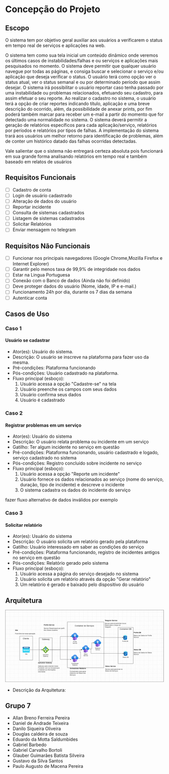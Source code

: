 # Concepção do Projeto

## Escopo

O sistema tem por objetivo geral auxiliar aos usuários a verificarem o status em tempo real de serviços e aplicações na web.

O sistema tem como sua tela inicial um conteúdo dinâmico onde veremos os últimos casos de instabilidades/falhas e ou serviços e aplicações mais pesquisados no momento.
O sistema deve permitir que qualquer usuário navegue por todas as páginas, e consiga buscar e selecionar o serviço e/ou aplicação que deseja verificar o status. O usuário terá como opção ver o status atual, ver o status semanal e ou por determinado período que assim desejar.
O sistema irá possibilitar o usuário reportar caso tenha passado por uma instabilidade ou problemas relacionados, efetuando seu cadastro, para assim efetuar o seu reporte.
Ao realizar o cadastro no sistema, o usuário terá a opção de criar reportes indicando título, aplicação e uma breve descrição do ocorrido, além, da possibilidade de anexar prints, por fim poderá também marcar para receber um e-mail a partir do momento que for detectado uma normalidade no sistema.
O sistema deverá permitir a geração de relatórios específicos para cada aplicação/serviço, relatórios por períodos e relatórios por tipos de falhas.
A implementação do sistema trará aos usuários um melhor retorno para identificação de problemas, além de conter um histórico datado das  falhas ocorridas detectadas.

Vale salientar que o sistema não entregará certeza absoluta pois funcionará em sua grande forma analisando relatórios em tempo real e também baseado em relatos de usuários



## Requisitos Funcionais


- [ ] Cadastro de conta
- [ ] Login de usuário cadastrado
- [ ] Alteração de dados do usuário
- [ ] Reportar incidente
- [ ] Consulta de sistemas cadastrados
- [ ] Listagem de sistemas cadastrados
- [ ] Solicitar Relatórios
- [ ] Enviar mensagem no telegram

## Requisitos Não Funcionais

- [ ] Funcionar nos principais navegadores (Google Chrome,Mozilla Firefox e Internet Explorer)
- [ ] Garantir pelo menos taxa de 99,9% de integridade nos dados 
- [ ] Estar na Lingua Portuguesa 
- [ ] Conexão com o Banco de dados (Ainda não foi definido)
- [ ] Deve proteger dados do usuário (Nome, idade, IP e e-mail.)
- [ ] Funcionamento 24h por dia, durante os 7 dias da semana
- [ ] Autenticar conta

## Casos de Uso 

### Caso 1
#### Usuário se cadastrar 
- Ator(es): Usuário do sistema.
- Descrição: O usuário se inscreve na plataforma para fazer uso da mesma.
- Pré-condições: Plataforma funcionando
- Pós-condições: Usuário cadastrado na plataforma.
- Fluxo principal (esboço): 
  1. Usuário acessa a opção "Cadastre-se" na tela
  2. Usuário preenche os campos com seus dados
  3. Usuário confirma seus dados 
  4. Usuário é cadastrado

### Caso 2
#### Registrar problemas em um serviço 
- Ator(es): Usuário do sistema
- Descrição: O usuário relata problema ou incidente em um serviço
- Gatilho: Ter algum incidente no serviço em questão
- Pré-condições: Plataforma funcionando, usuário cadastrado e logado, serviço cadastrado no sistema
- Pós-condições: Registro concluído sobre incidente no serviço
- Fluxo principal (esboço):
  1. Usuário acessa a opção "Reporte um incidente"
  2. Usuário fornece os dados relacionados ao serviço (nome do serviço, duração, tipo de incidente) e descreve o incidente
  3. O sistema cadastra os dados do incidente do serviço

fazer fluxo alternativo de dados inválidos por exemplo

### Caso 3
#### Solicitar relatório
- Ator(es): Usuário do sistema
- Descrição: O usuário solicita um relatório gerado pela plataforma
- Gatilho: Usuário interessado em saber as condições do serviço
- Pré-condições: Plataforma funcionando, registro de incidentes antigos no serviço em questão
- Pós-condições: Relatório gerado pelo sistema
- Fluxo principal (esboço):
  1. Usuário acessa a página do serviço desejado no sistema
  2. Usuário solicita um relatório através da opção "Gerar relatório"
  3. Um relatório é gerado e baixado pelo dispositivo do usuário


## Arquitetura

![Arquitetura v1.0.0](https://github.com/meajudaaqui/documentacao/blob/main/imagens/arquitetura-v1.0.1.png?raw=true)

- Descrição da Arquitetura:


## Grupo 7 
- Allan Breno Ferreira Pereira
- Daniel de Andrade Teixeira
- Danilo Siqueira Oliveira
- Douglas caldeira de souza
- Eduardo da Motta Saldumbides
- Gabriel Barbedo
- Gabriel Carvalho Bortoli
- Glauber Guimarães Batista Silveira
- Gustavo da Silva Santos
- Paulo Augusto de Macena Pereira
